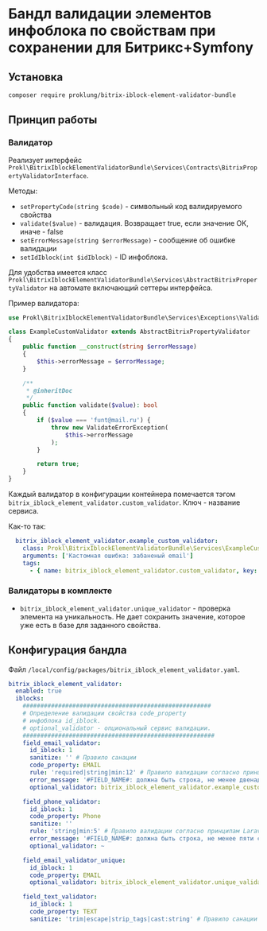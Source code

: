 # Бандл валидации элементов инфоблока по свойствам при сохранении для Битрикс+Symfony

## Установка

```bash
composer require proklung/bitrix-iblock-element-validator-bundle
``` 

## Принцип работы

### Валидатор

Реализует интерфейс `Prokl\BitrixIblockElementValidatorBundle\Services\Contracts\BitrixPropertyValidatorInterface`.

Методы:

- `setPropertyCode(string $code)` - символьный код валидируемого свойства
- `validate($value)` - валидация. Возвращает true, если значение OK, иначе - false
- `setErrorMessage(string $errorMessage)` - сообщение об ошибке валидации
- `setIdIblock(int $idIblock)` - ID инфоблока.

Для удобства имеется класс `Prokl\BitrixIblockElementValidatorBundle\Services\AbstractBitrixPropertyValidator`
на автомате включающий сеттеры интерфейса.

Пример валидатора:

```php
use Prokl\BitrixIblockElementValidatorBundle\Services\Exceptions\ValidateErrorException;

class ExampleCustomValidator extends AbstractBitrixPropertyValidator
{
    public function __construct(string $errorMessage)
    {
        $this->errorMessage = $errorMessage;
    }

    /**
     * @inheritDoc
     */
    public function validate($value): bool
    {
        if ($value === 'funt@mail.ru') {
            throw new ValidateErrorException(
                $this->errorMessage
            );
        }

        return true;
    }
}
```

Каждый валидатор в конфигурации контейнера помечается тэгом `bitrix_iblock_element_validator.custom_validator`.
Ключ - название сервиса.

Как-то так:

```yaml
  bitrix_iblock_element_validator.example_custom_validator:
    class: Prokl\BitrixIblockElementValidatorBundle\Services\ExampleCustomValidator
    arguments: ['Кастомная ошибка: забаненый email']
    tags:
      - { name: bitrix_iblock_element_validator.custom_validator, key: bitrix_iblock_element_validator.example_custom_validator  }
```

### Валидаторы в комплекте

- `bitrix_iblock_element_validator.unique_validator` - проверка элемента на уникальность. Не дает сохранить значение, которое уже есть в базе для заданного свойства.

## Конфигурация бандла

Файл `/local/config/packages/bitrix_iblock_element_validator.yaml`.

```yaml
bitrix_iblock_element_validator:
  enabled: true
  iblocks:
    #####################################################
    # Определение валидации свойства code_property
    # инфоблока id_iblock.
    # optional_validator - опциональный сервис валидации.
    ######################################################
    field_email_validator:
      id_iblock: 1
      sanitize: '' # Правило санации
      code_property: EMAIL
      rule: 'required|string|min:12' # Правило валидации согласно принципам Laravel Validator
      error_message: '#FIELD_NAME#: должна быть строка, не менее двенадцати символов длиной.'
      optional_validator: bitrix_iblock_element_validator.example_custom_validator

    field_phone_validator:
      id_iblock: 1
      code_property: Phone
      sanitize: ''
      rule: 'string|min:5' # Правило валидации согласно принципам Laravel Validator
      error_message: '#FIELD_NAME#: должна быть строка, не менее пяти символов длиной.'
      optional_validator: ~

    field_email_validator_unique:
      id_iblock: 1
      code_property: EMAIL
      optional_validator: bitrix_iblock_element_validator.unique_validator

    field_text_validator:
      id_iblock: 1
      code_property: TEXT
      sanitize: 'trim|escape|strip_tags|cast:string' # Правило санации
```